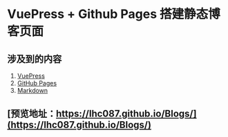 # VuePress + Github Pages 搭建静态博客页面

## 涉及到的内容

1. [VuePress](https://vuepress.vuejs.org/zh/)
2. [GitHub Pages](https://pages.github.com/)
3. [Markdown](https://www.runoob.com/markdown/md-tutorial.html)

## [预览地址：https://lhc087.github.io/Blogs/](https://lhc087.github.io/Blogs/)
